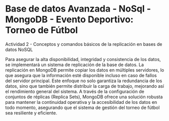# Base de datos Avanzada - NoSql - MongoDB - Evento Deportivo: Torneo de Fútbol

 Actividad 2 - Conceptos y comandos básicos de la replicación en bases de datos NoSQL

 Para asegurar la alta disponibilidad, integridad y consistencia de los datos, se implementará un sistema de replicación de la base de datos. La replicación en MongoDB permite copiar los datos en múltiples servidores, lo que asegura que la información esté disponible incluso en caso de fallos del servidor principal. Este enfoque no solo garantiza la redundancia de los datos, sino que también permite distribuir la carga de trabajo, mejorando así el rendimiento general del sistema. A través de la configuración de conjuntos de réplicas (Replica Sets), MongoDB ofrece una solución robusta para mantener la continuidad operativa y la accesibilidad de los datos en todo momento, asegurando que el sistema de gestión del torneo de fútbol sea resiliente y eficiente.
